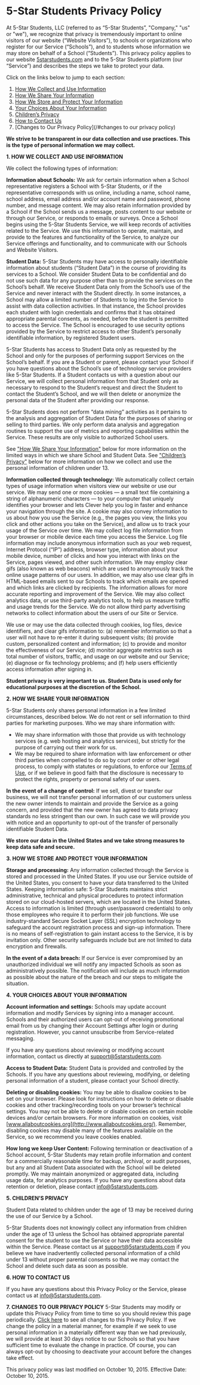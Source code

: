 # 5-Star Students Privacy Policy

At 5-Star Students, LLC (referred to as “5-Star Students”, "Company," "us" or "we"), we recognize that privacy is tremendously important to online visitors of our website (“Website Visitors”), to schools or organizations who register for our Service (“Schools”), and to students whose information we may store on behalf of a School (“Students”). This privacy policy applies to our website [5starstudents.com](http://5starstudents.com) and to the 5-Star Students platform (our “Service”) and describes the steps we take to protect your data.

Click on the links below to jump to each section:

1.	[How We Collect and Use Information](/#how_we_collect_and_use_information)
2.	[How We Share Your Information](/#how_we_share_your_information)
3.	[How We Store and Protect Your Information](/#how_we_store_and_protect_your_information)
4.	[Your Choices About Your Information](/#your_choices_about_your_information)
5.	[Children’s Privacy](/#childrens_privacy)
6.	[How to Contact Us](/#how_to_contact_us)
7.	[Changes to Our Privacy Policy](/#changes to our privacy policy)

**We strive to be transparent in our data collection and use practices. This is the type of personal information we may collect.**

**1. HOW WE COLLECT AND USE INFORMATION**

We collect the following types of information:

**Information about Schools:** We ask for certain information when a School representative registers a School with 5-Star Students, or if the representative corresponds with us online, including a name, school name, school address, email address and/or account name and password, phone number, and message content. We may also retain information provided by a School if the School sends us a message, posts content to our website or through our Service, or responds to emails or surveys. Once a School begins using the 5-Star Students Service, we will keep records of activities related to the Service. We use this information to operate, maintain, and provide to the features and functionality of the Service, to analyze our Service offerings and functionality, and to communicate with our Schools and Website Visitors.

**Student Data:** 5-Star Students may have access to personally identifiable information about students (“Student Data”) in the course of providing its services to a School. We consider Student Data to be confidential and do not use such data for any purpose other than to provide the services on the School’s behalf. We receive Student Data only from the School’s use of the Service and never interact with the Student directly. In some instances, a School may allow a limited number of Students to log into the Service to assist with data collection activities. In that instance, the School provides each student with login credentials and confirms that it has obtained appropriate parental consents, as needed, before the student is permitted to access the Service. The School is encouraged to use security options provided by the Service to restrict access to other Student’s personally identifiable information, by registered Student users.

5-Star Students has access to Student Data only as requested by the School and only for the purposes of performing support Services on the School’s behalf. If you are a Student or parent, please contact your School if you have questions about the School’s use of technology service providers like 5-Star Students. If a Student contacts us with a question about our Service, we will collect personal information from that Student only as necessary to respond to the Student’s request and direct the Student to contact the Student’s School, and we will then delete or anonymize the personal data of the Student after providing our response.

5-Star Students does not perform “data mining” activities as it pertains to the analysis and aggregation of Student Data for the purposes of sharing or selling to third parties.  We only perform data analysis and aggregation routines to support the use of metrics and reporting capabilities within the Service. These results are only visible to authorized School users.

See ["How We Share Your Information"](/#how_we_share_your_information) below for more information on the limited ways in which we share School and Student Data. See ["Children’s Privacy"](/#childrens_privacy) below for more information on how we collect and use the personal information of children under 13.

**Information collected through technology:** We automatically collect certain types of usage information when visitors view our website or use our service. We may send one or more cookies — a small text file containing a string of alphanumeric characters — to your computer that uniquely identifies your browser and lets Clever help you log in faster and enhance your navigation through the site. A cookie may also convey information to us about how you use the Service (e.g., the pages you view, the links you click and other actions you take on the Service), and allow us to track your usage of the Service over time. We may collect log file information from your browser or mobile device each time you access the Service. Log file information may include anonymous information such as your web request, Internet Protocol (“IP”) address, browser type, information about your mobile device, number of clicks and how you interact with links on the Service, pages viewed, and other such information. We may employ clear gifs (also known as web beacons) which are used to anonymously track the online usage patterns of our users. In addition, we may also use clear gifs in HTML-based emails sent to our Schools to track which emails are opened and which links are clicked by recipients. The information allows for more accurate reporting and improvement of the Service. We may also collect analytics data, or use third-party analytics tools, to help us measure traffic and usage trends for the Service. We do not allow third party advertising networks to collect information about the users of our Site or Service.

We use or may use the data collected through cookies, log files, device identifiers, and clear gifs information to: (a) remember information so that a user will not have to re-enter it during subsequent visits; (b) provide custom, personalized content and information; (c) to provide and monitor the effectiveness of our Service; (d) monitor aggregate metrics such as total number of visitors, traffic, and usage on our website and our Service; (e) diagnose or fix technology problems; and (f) help users efficiently access information after signing in.

**Student privacy is very important to us. Student Data is used only for educational purposes at the discretion of the School.**

**2. HOW WE SHARE YOUR INFORMATION**

5-Star Students only shares personal information in a few limited circumstances, described below. We do not rent or sell information to third parties for marketing purposes.
Who we may share information with:

* We may share information with those that provide us with technology services (e.g. web hosting and analytics services), but strictly for the purpose of carrying out their work for us.
* We may be required to share information with law enforcement or other third parties when compelled to do so by court order or other legal process, to comply with statutes or regulations, to enforce our  [Terms of Use](http://5starstudents.com/terms), or if we believe in good faith that the disclosure is necessary to protect the rights, property or personal safety of our users.

**In the event of a change of control:** If we sell, divest or transfer our business, we will not transfer personal information of our customers unless the new owner intends to maintain and provide the Service as a going concern, and provided that the new owner has agreed to data privacy standards no less stringent than our own. In such case we will provide you with notice and an opportunity to opt-out of the transfer of personally identifiable Student Data.

**We store our data in the United States and we take strong measures to keep data safe and secure.**

**3. HOW WE STORE AND PROTECT YOUR INFORMATION**

**Storage and processing:** Any information collected through the Service is stored and processed in the United States. If you use our Service outside of the United States, you consent to have your data transferred to the United States.
Keeping information safe: 5-Star Students maintains strict administrative, technical and physical procedures to protect information stored on our cloud-hosted servers, which are located in the United States. Access to information is limited (through user/password credentials) to only those employees who require it to perform their job functions. We use industry-standard Secure Socket Layer (SSL) encryption technology to safeguard the account registration process and sign-up information. There is no means of self-registration to gain instant access to the Service, it is by invitation only. Other security safeguards include but are not limited to data encryption and firewalls.

**In the event of a data breach:** If our Service is ever compromised by an unauthorized individual we will notify any impacted Schools as soon as administratively possible.  The notification will include as much information as possible about the nature of the breach and our steps to mitigate the situation. 

**4. YOUR CHOICES ABOUT YOUR INFORMATION**

**Account information and settings:** Schools may update account information and modify Services by signing into a manager account. Schools and their authorized users can opt-out of receiving promotional email from us by changing their Account Settings after login or during registration. However, you cannot unsubscribe from Service-related messaging.

If you have any questions about reviewing or modifying account information, contact us directly at [support@5starstudents.com](mailto:support@5starstudents.com).

**Access to Student Data:** Student Data is provided and controlled by the Schools. If you have any questions about reviewing, modifying, or deleting personal information of a student, please contact your School directly.

**Deleting or disabling cookies:** You may be able to disallow cookies to be set on your browser. Please look for instructions on how to delete or disable cookies and other tracking/recording tools on your browser’s technical settings. You may not be able to delete or disable cookies on certain mobile devices and/or certain browsers. For more information on cookies, visit [www.allaboutcookies.org](http://www.allaboutcookies.org/). Remember, disabling cookies may disable many of the features available on the Service, so we recommend you leave cookies enabled.

**How long we keep User Content:** Following termination or deactivation of a School account, 5-Star Students may retain profile information and content for a commercially reasonable time for backup, archival, or audit purposes, but any and all Student Data associated with the School will be deleted promptly. We may maintain anonymized or aggregated data, including usage data, for analytics purposes. If you have any questions about data retention or deletion, please contact [info@5starstudents.com](mailto:info@5starstudents.com).

**5. CHILDREN’S PRIVACY**

Student Data related to children under the age of 13 may be received during the use of our Service by a School.

5-Star Students does not knowingly collect any information from children under the age of 13 unless the School has obtained appropriate parental consent for the student to use the Service or have their data accessible within the Service. Please contact us at [support@5starstudents.com](mailto:support@5starstudents.com) if you believe we have inadvertently collected personal information of a child under 13 without proper parental consents so that we may contact the School and delete such data as soon as possible.

**6. HOW TO CONTACT US**

If you have any questions about this Privacy Policy or the Service, please contact us at [info@5starstudents.com](mailto:info@5starstudents.com).

**7. CHANGES TO OUR PRIVACY POLICY**
5-Star Students may modify or update this Privacy Policy from time to time so you should review this page periodically. [Click here](https://github.com/5starstudents/policies/commits/master/privacy-policy.md) to see all changes to this Privacy Policy. If we change the policy in a material manner, for example if we seek to use personal information in a materially different way than we had previously, we will provide at least 30 days notice to our Schools so that you have sufficient time to evaluate the change in practice. Of course, you can always opt-out by choosing to deactivate your account before the changes take effect.

This privacy policy was last modified on October 10, 2015. Effective Date: October 10, 2015.
